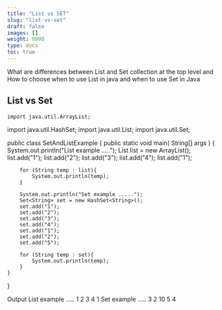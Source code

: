 ```yaml
---
title: "List vs SET"
slug: "list-vs-set"
draft: false
images: []
weight: 9990
type: docs
toc: true
---
```


What are differences between List and Set collection at the top level and How to choose when to use List in java and when to use Set in Java

## List vs Set
    import java.util.ArrayList;
import java.util.HashSet;
import java.util.List;
import java.util.Set;

public class SetAndListExample
{
    public static void main( String[] args )
    {
        System.out.println("List example .....");
        List<String> list = new ArrayList<String>();
        list.add("1");
        list.add("2");
        list.add("3");
        list.add("4");
        list.add("1");

        for (String temp : list){
            System.out.println(temp);
        }

        System.out.println("Set example .....");
        Set<String> set = new HashSet<String>();
        set.add("1");
        set.add("2");
        set.add("3");
        set.add("4");
        set.add("1");
        set.add("2");
        set.add("5");

        for (String temp : set){
            System.out.println(temp);
        }
    }
}

 
Output
List example .....
1
2
3
4
1
Set example .....
3
2
10
5
4

